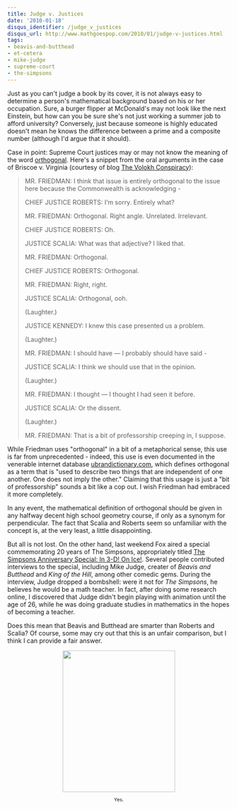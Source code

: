 ```yaml
---
title: Judge v. Justices
date: '2010-01-18'
disqus_identifier: /judge_v_justices
disqus_url: http://www.mathgoespop.com/2010/01/judge-v-justices.html
tags:
- beavis-and-butthead
- et-cetera
- mike-judge
- supreme-court
- the-simpsons
---
```

Just as you can't judge a book by its cover, it is not always easy to determine a person's mathematical background based on his or her occupation.  Sure, a burger flipper at McDonald's may not look like the next Einstein, but how can you be sure she's not just working a summer job to afford university?  Conversely, just because someone is highly educated doesn't mean he knows the difference between a prime and a composite number (although I'd argue that it should).

Case in point: Supreme Court justices may or may not know the meaning of the word <a href="http://en.wikipedia.org/wiki/Orthogonality">orthogonal</a>.  Here's a snippet from the oral arguments in the case of Briscoe v. Virginia (courtesy of blog <a href="http://volokh.com/2010/01/11/orthogonal-ooh/">The Volokh Conspiracy</a>):

<blockquote>
<p>MR. FRIEDMAN: I think that issue is entirely orthogonal to the issue here because the Commonwealth is acknowledging -</p>
<p>CHIEF JUSTICE ROBERTS: I’m sorry. Entirely what?</p>
<p>MR. FRIEDMAN: Orthogonal. Right angle.  Unrelated. Irrelevant.</p>
<p>CHIEF JUSTICE ROBERTS: Oh.</p>
<p>JUSTICE SCALIA: What was that adjective? I liked that.</p>
<p>MR. FRIEDMAN: Orthogonal.</p>
<p>CHIEF JUSTICE ROBERTS: Orthogonal.</p>
<p>MR. FRIEDMAN: Right, right.</p>
<p>JUSTICE SCALIA: Orthogonal, ooh.</p>
<p>(Laughter.)</p>
<p>JUSTICE KENNEDY: I knew this case presented us a problem.</p>
<p>(Laughter.)</p>
<p>MR. FRIEDMAN: I should have — I probably should have said -</p>
<p>JUSTICE SCALIA: I think we should use that in the opinion.</p>
<p>(Laughter.)</p>
<p>MR. FRIEDMAN: I thought — I thought I had seen it before.</p>
<p>JUSTICE SCALIA: Or the dissent.</p>
<p>(Laughter.)</p>
<p>MR. FRIEDMAN: That is a bit of professorship creeping in, I suppose.</p>
</blockquote>

While Friedman uses "orthogonal" in a bit of a metaphorical sense, this use is far from unprecedented - indeed, this use is even documented in the venerable internet database <a href="http://www.urbandictionary.com/define.php?term=orthogonal">ubrandictionary.com</a>, which defines orthogonal as a term that is "used to describe two things that are independent of one another.  One does not imply the other."  Claiming that this usage is just a "bit of professorship" sounds a bit like a cop out.  I wish Friedman had embraced it more completely.

In any event, the mathematical definition of orthogonal should be given in any halfway decent high school geometry course, if only as a synonym for perpendicular.  The fact that Scalia and Roberts seem so unfamiliar with the concept is, at the very least, a little disappointing.

But all is not lost.  On the other hand, last weekend Fox aired a special commemorating 20 years of The Simpsons, appropriately titled <a href="http://www.hulu.com/watch/119821/the-simpsons-anniversary-special-in-3-d-on-ice">The Simpsons Anniversary Special: In 3-D! On Ice!</a>.  Several people contributed interviews to the special, including Mike Judge, creater of <span style="font-style: italic;">Beavis and Butthead</span> and <span style="font-style: italic;">King of the Hill</span>, among other comedic gems.  During the interview, Judge dropped a bombshell: were it not for <em>The Simpsons</em>, he believes he would be a math teacher.  In fact, after doing some research online, I discovered that Judge didn't begin playing with animation until the age of 26, while he was doing graduate studies in mathematics in the hopes of becoming a teacher.

Does this mean that Beavis and Butthead are smarter than Roberts and Scalia?  Of course, some may cry out that this is an unfair comparison, but I think I can provide a fair answer.

<div style="text-align: center;"><a href="http://4.bp.blogspot.com/_fM0L9abY3bo/S1S_VTFcMmI/AAAAAAAAAUg/3IGUqcGLwa0/s1600-h/bb.jpg"><img style="margin: 0px auto 10px; display: block; text-align: center; cursor: pointer; width: 254px; height: 320px;" src="http://4.bp.blogspot.com/_fM0L9abY3bo/S1S_VTFcMmI/AAAAAAAAAUg/3IGUqcGLwa0/s320/bb.jpg" border="0" alt="" /></a><span style="font-size: 78%;">Yes.</span></div>
